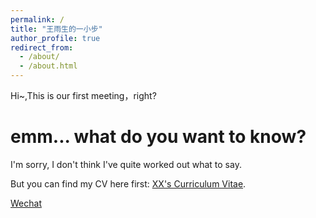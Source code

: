 ```yaml
---
permalink: /
title: "王雨生的一小步"
author_profile: true
redirect_from: 
  - /about/
  - /about.html
---
```


Hi~,This is our first meeting，right?

emm... what do you want to know?
======
I'm sorry, I don't think I've quite worked out what to say.

But you can find my CV here first: [XX's Curriculum Vitae](../assets/Curriculum_Vitae.pdf).

 [Wechat](../images/wechat.jpg) 
